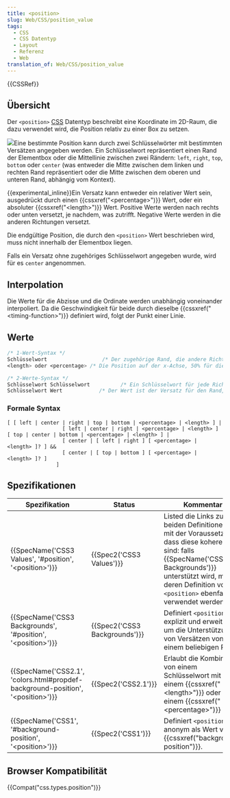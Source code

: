 ```yaml
---
title: <position>
slug: Web/CSS/position_value
tags:
  - CSS
  - CSS Datentyp
  - Layout
  - Referenz
  - Web
translation_of: Web/CSS/position_value
---
```

{{CSSRef}}

## Übersicht

Der `<position>` [CSS](/de/docs/Web/CSS) Datentyp beschreibt eine Koordinate im 2D-Raum, die dazu verwendet wird, die Position relativ zu einer Box zu setzen.

![](/files/3797/position_type.png)Eine bestimmte Position kann durch zwei Schlüsselwörter mit bestimmten Versätzen angegeben werden. Ein Schlüsselwort repräsentiert einen Rand der Elementbox oder die Mittellinie zwischen zwei Rändern: `left`, `right`, `top`, `bottom` oder `center` (was entweder die Mitte zwischen dem linken und rechten Rand repräsentiert oder die Mitte zwischen dem oberen und unteren Rand, abhängig vom Kontext).

{{experimental_inline}}Ein Versatz kann entweder ein relativer Wert sein, ausgedrückt durch einen {{cssxref("&lt;percentage&gt;")}} Wert, oder ein absoluter {{cssxref("&lt;length&gt;")}} Wert. Positive Werte werden nach rechts oder unten versetzt, je nachdem, was zutrifft. Negative Werte werden in die anderen Richtungen versetzt.

Die endgültige Position, die durch den `<position>` Wert beschrieben wird, muss nicht innerhalb der Elementbox liegen.

Falls ein Versatz ohne zugehöriges Schlüsselwort angegeben wurde, wird für es `center` angenommen.

## Interpolation

Die Werte für die Abzisse und die Ordinate werden unabhängig voneinander interpoliert. Da die Geschwindigkeit für beide durch dieselbe {{cssxref("&lt;timing-function&gt;")}} definiert wird, folgt der Punkt einer Linie.

## Werte

```css
/* 1-Wert-Syntax */
Schlüsselwort                  /* Der zugehörige Rand, die andere Richtung verweist auf center, die Mitte des Randes. */
<length> oder <percentage> /* Die Position auf der x-Achse, 50% für die y-Achse. */

/* 2-Werte-Syntax */
Schlüsselwort Schlüsselwort          /* Ein Schlüsselwort für jede Richtung, die Reihenfolge ist unwichtig. */
Schlüsselwort Wert            /* Der Wert ist der Versatz für den Rand, der durch das Schlüsselwort definiert wird. */
```

### Formale Syntax

    [ [ left | center | right | top | bottom | <percentage> | <length> ] |
                      [ left | center | right | <percentage> | <length> ] [ top | center | bottom | <percentage> | <length> ] |
                      [ center | [ left | right ] [ <percentage> | <length> ]? ] &&
                      [ center | [ top | bottom ] [ <percentage> | <length> ]? ]
                    ]

## Spezifikationen

| Spezifikation                                                                                                    | Status                                   | Kommentar                                                                                                                                                                                                                            |
| ---------------------------------------------------------------------------------------------------------------- | ---------------------------------------- | ------------------------------------------------------------------------------------------------------------------------------------------------------------------------------------------------------------------------------------ |
| {{SpecName('CSS3 Values', '#position', '&lt;position&gt;')}}                                 | {{Spec2('CSS3 Values')}}         | Listed die Links zu beiden Definitionen auf mit der Voraussetzung, dass diese koherent sind: falls {{SpecName('CSS3 Backgrounds')}} unterstützt wird, muss deren Definition von `<position>` ebenfalls verwendet werden. |
| {{SpecName('CSS3 Backgrounds', '#position', '&lt;position&gt;')}}                         | {{Spec2('CSS3 Backgrounds')}} | Definiert `<position>` explizit und erweitert es um die Unterstützung von Versätzen von einem beliebigen Rand.                                                                                                                       |
| {{SpecName('CSS2.1', 'colors.html#propdef-background-position', '&lt;position&gt;')}} | {{Spec2('CSS2.1')}}                 | Erlaubt die Kombination von einem Schlüsselwort mit einem {{cssxref("&lt;length&gt;")}} oder einem {{cssxref("&lt;percentage&gt;")}} Wert.                                                                     |
| {{SpecName('CSS1', '#background-position', '&lt;position&gt;')}}                             | {{Spec2('CSS1')}}                 | Definiert `<position>` anonym als Wert von {{cssxref("background-position")}}.                                                                                                                                             |

## Browser Kompatibilität

{{Compat("css.types.position")}}
